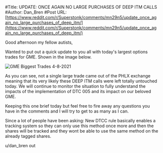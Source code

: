 #Title: UPDATE: ONCE AGAIN NO LARGE PURCHASES OF DEEP ITM CALLS
#Author: Dan_Bren
#Post URL: [https://www.reddit.com/r/Superstonk/comments/mn29n5/update_once_again_no_large_purchases_of_deep_itm/](https://www.reddit.com/r/Superstonk/comments/mn29n5/update_once_again_no_large_purchases_of_deep_itm/)


Good afternoon my fellow autists,

Wanted to put out a quick update to you all with today's largest options trades for GME. Shown in the image below.

![GME Biggest Trades 4-8-2021](https://preview.redd.it/l89szr0br0s61.jpg?width=1220&format=pjpg&auto=webp&s=1459b550806b9371a5294172a2b1e32a650901fb)

As you can see, not a single large trade came out of the PHLX exchange meaning that its very likely these DEEP ITM calls were left totally untouched today. We will continue to monitor the situation to fully understand the impacts of the implementation of DTC 005 and its impact on our beloved GME.

Keeping this one brief today but feel free to fire away any questions you have in the comments and I will try to get to as many as I can.

Since a lot of people have been asking: New DTCC rule basically enables a tracking system so they can only use this method once more and then the shares will be tracked and they wont be able to use the same method on the already tagged shares. 

u/dan_bren out